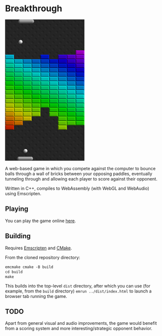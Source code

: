# Breakthrough

![Screenshot of Breakthrough](public/screenshot.png)

A web-based game in which you compete against the computer to bounce balls through a wall of bricks between your
opposing paddles, eventually tunneling through and allowing each player to score against their opponent.

Written in C++, compiles to WebAssembly (with WebGL and WebAudio) using Emscripten.

## Playing
You can play the game online [here](https://andrzejkapolka.com/breakthrough).

## Building
Requires [Emscripten](https://emscripten.org/docs/getting_started/downloads.html) and
[CMake](https://cmake.org/install/).

From the cloned repository directory:
```
emcmake cmake -B build
cd build
make
```
This builds into the top-level `dist` directory, after which you can use (for example, from the `build` directory)
`emrun ../dist/index.html` to launch a browser tab running the game.

## TODO
Apart from general visual and audio improvements, the game would benefit from a scoring system and more
interesting/strategic opponent behavior.